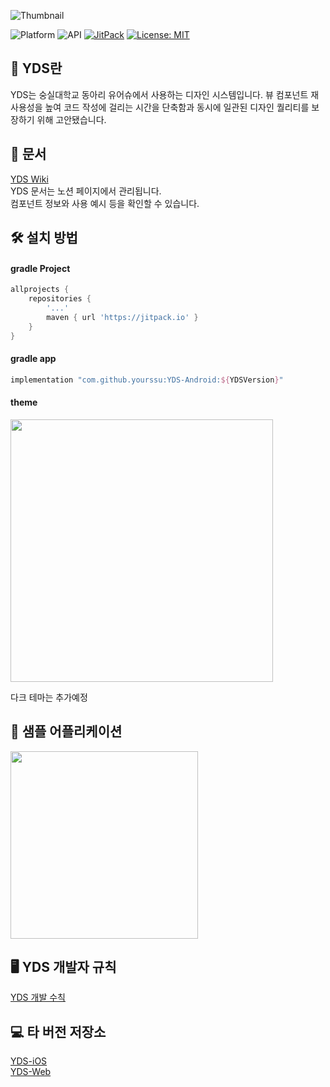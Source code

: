 ![Thumbnail](https://user-images.githubusercontent.com/39309953/141672549-f87d542d-27ed-450f-bbce-fc4ab9942e39.png)

![Platform](https://img.shields.io/badge/Platform-Android-orange.svg)
![API](https://img.shields.io/badge/API-23%2B-green.svg)
[![JitPack](https://jitpack.io/v/yourssu/YDS-Android.svg)](https://jitpack.io/#yourssu/YDS-Android)
[![License: MIT](https://img.shields.io/badge/License-MIT-yellow.svg)](https://opensource.org/licenses/MIT)

## 🎨 YDS란
YDS는 숭실대학교 동아리 유어슈에서 사용하는 디자인 시스템입니다. 뷰 컴포넌트 재사용성을 높여 코드 작성에 걸리는 시간을 단축함과 동시에 일관된 디자인 퀄리티를 보장하기 위해 고안됐습니다.

## 📝 문서
[YDS Wiki](https://yourssu.notion.site/Yourssu-Design-System-00577fab034e46cb8aeb330247376a15)  
YDS 문서는 노션 페이지에서 관리됩니다.  
컴포넌트 정보와 사용 예시 등을 확인할 수 있습니다.

## 🛠 설치 방법
#### gradle Project
```groovy
allprojects {
    repositories {
        '...'
        maven { url 'https://jitpack.io' }
    }
}
```
#### gradle app
```groovy
implementation "com.github.yourssu:YDS-Android:${YDSVersion}"
```
#### theme

<img width="420" src="https://user-images.githubusercontent.com/39309953/141673816-df48fdd2-4480-45b4-9f30-ce7f6f4ed86c.png">

다크 테마는 추가예정

## 🧪 샘플 어플리케이션
<img src="https://user-images.githubusercontent.com/39309953/141673413-0e76bb0b-3d52-4f06-af15-5a070e20ebad.gif" width=300 />

## 🖥 YDS 개발자 규칙
[YDS 개발 수칙](https://www.notion.so/yourssu/Android-309726587b1943a4bfb3f501e3ed672a)

## 💻 타 버전 저장소
[YDS-iOS](https://github.com/yourssu/YDS-iOS)  
[YDS-Web](https://github.com/yourssu/YDS-Web)